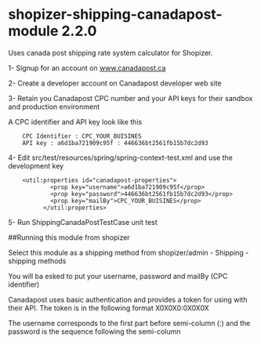# shopizer-shipping-canadapost-module 2.2.0

Uses canada post shipping rate system calculator for Shopizer.

1- Signup for an account on www.canadapost.ca

2- Create a developer account on Canadapost developer web site

3- Retain you Canadapost CPC number and your API keys for their sandbox and production environment

A CPC identifier and API key look like this

		CPC Identifier : CPC_YOUR_BUISINES
		API key : a6d1ba721909c95f : 446636bt2561fb15b7dc2d93

4- Edit src/test/resources/spring/spring-context-test.xml and use the development key

		<util:properties id="canadapost-properties">
    			<prop key="username">a6d1ba721909c95f</prop>
    			<prop key="password">446636bt2561fb15b7dc2d93</prop>
    			<prop key="mailBy">CPC_YOUR_BUISINES</prop>
              </util:properties>
       
5- Run ShippingCanadaPostTestCase unit test

##Running this module from shopizer

Select this module as a shipping method from shopizer/admin - Shipping - shipping methods

You will ba esked to put your username, password and mailBy (CPC identifier)

Canadapost uses basic authentication and provides a token for using with their API. The token is in the following format X0X0X0:0X0X0X

The username corresponds to the first part before semi-column (:) and the password is the sequence following the semi-column



